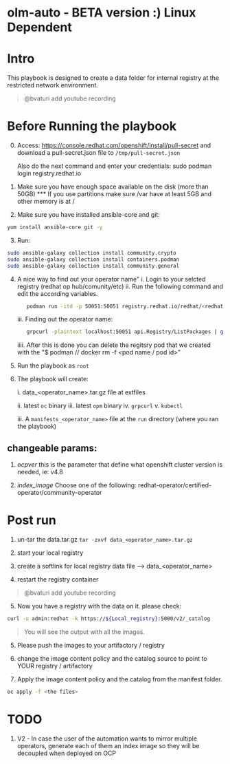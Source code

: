 # olm-auto - BETA version :) Linux Dependent
# Intro
This playbook is designed to create a data folder for internal registry at the restricted network environment.

> @bvaturi add youtube recording


# Before Running the playbook
0. Access: https://console.redhat.com/openshift/install/pull-secret and download a pull-secret.json file to `/tmp/pull-secret.json`
   
   Also do the next command and enter your credentials:
   sudo podman login registry.redhat.io
 

1. Make sure you have enough space available on the disk (more than 50GB)
   *** If you use partitions make sure /var have at least 5GB and other memory is at /

2. Make sure you have installed ansible-core and git:
```bash
yum install ansible-core git -y
```
3. Run:
```bash
sudo ansible-galaxy collection install community.crypto
sudo ansible-galaxy collection install containers.podman
sudo ansible-galaxy collection install community.general
```

4. A nice way to find out your operator name"
   i.    Login to your selcted registry (redhat op hub/comunity/etc)
   ii.   Run the following command and edit the according variables.
   ```bash
      podman run -itd -p 50051:50051 registry.redhat.io/redhat/<redhat/community/certified>-operator-index:v<major_ocp_version__example=4.9>
   ```
   iii.  Finding out the operator name:
   ```bash
      grpcurl -plaintext localhost:50051 api.Registry/ListPackages | grep <operator name or the part you know with an *>
   ```
   iiii. After this is done you can delete the regitsry pod that we created with the "$ podman // docker rm -f <pod name / pod id>"
   
5. Run the playbook as `root` 

6. The playbook will create:

    i. data_<operator_name>.tar.gz file at extfiles
  
    ii.  latest `oc` binary
    iii. latest `opm` binary
    iv.  `grpcurl`
    v.   `kubectl`
  
    iii. A `manifests_<operator_name>` file at the `run` directory (where you ran the playbook)


  
## changeable params:
1. _ocpver_
    this is the parameter that define what openshift cluster version is needed, ie: v4.8

2. _index_image_
     Choose one of the following: redhat-operator/certified-operator/community-operator


# Post run

1. un-tar the data.tar.gz
`tar -zxvf data_<operator_name>.tar.gz`

2. start your local registry

3. create a softlink for local registry data file --> data_<operator_name>

4. restart the registry container

> @bvaturi add youtube recording


5. Now you have a registry with the data on it. please check:

```bash
curl -u admin:redhat -k https://${Local_registry}:5000/v2/_catalog 
```

> You will see the output with all the images.

5. Please push the images to your artifactory / registry

6. change the image content policy and the catalog source to point to YOUR registry / artifactory

7. Apply the image content policy and the catalog from the manifest folder.   
```bash
oc apply -f <the files> 
```

# TODO
1. V2 - In case the user of the automation wants to mirror multiple operators, generate each of them an index image so they will be decoupled when deployed on OCP
